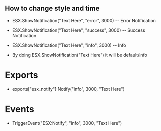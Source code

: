## How to change style and time
 
* ESX.ShowNotification("Text Here", "error", 3000) -- Error Notification
* ESX.ShowNotification("Text Here", "success", 3000) -- Success Notification
* ESX.ShowNotification("Text Here", "info", 3000) -- Info

* By doing ESX.ShowNotification("Text Here") it will be default/info

# Exports
* exports["esx_notify"]:Notify("info", 3000, "Text Here")

# Events
* TriggerEvent("ESX:Notify", "info", 3000, "Text Here")
